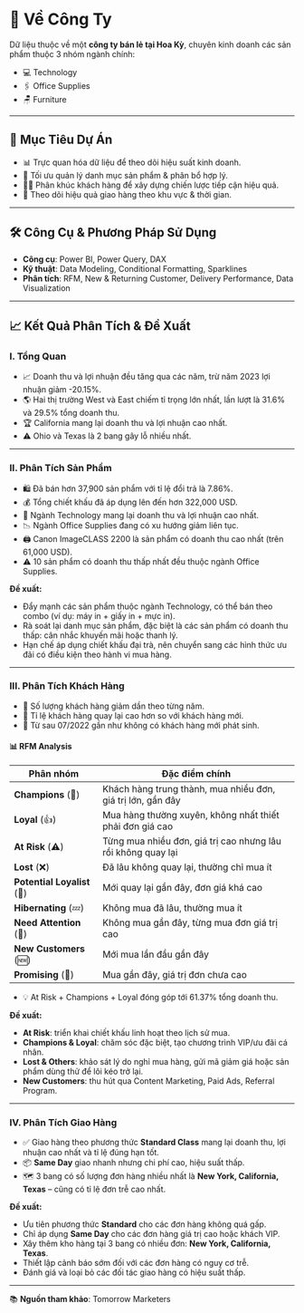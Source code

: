 # 🏢 Về Công Ty

Dữ liệu thuộc về một **công ty bán lẻ tại Hoa Kỳ**, chuyên kinh doanh các sản phẩm thuộc 3 nhóm ngành chính:
- 💻 Technology
- 🖇️ Office Supplies
- 🪑 Furniture

---

## 🎯 Mục Tiêu Dự Án

- 📊 Trực quan hóa dữ liệu để theo dõi hiệu suất kinh doanh.
- 🧠 Tối ưu quản lý danh mục sản phẩm & phân bổ hợp lý.
- 🧍‍♂️ Phân khúc khách hàng để xây dựng chiến lược tiếp cận hiệu quả.
- 🚚 Theo dõi hiệu quả giao hàng theo khu vực & thời gian.

---

## 🛠️ Công Cụ & Phương Pháp Sử Dụng

- **Công cụ**: Power BI, Power Query, DAX
- **Kỹ thuật**: Data Modeling, Conditional Formatting, Sparklines
- **Phân tích**: RFM, New & Returning Customer, Delivery Performance, Data Visualization

---

## 📈 Kết Quả Phân Tích & Đề Xuất

### I. Tổng Quan

- 📈 Doanh thu và lợi nhuận đều tăng qua các năm, trừ năm 2023 lợi nhuận giảm -20.15%.
- 🌎 Hai thị trường West và East chiếm tỉ trọng lớn nhất, lần lượt là 31.6% và 29.5% tổng doanh thu.
- 🏆 California mang lại doanh thu và lợi nhuận cao nhất.
- ⚠️ Ohio và Texas là 2 bang gây lỗ nhiều nhất.

---

### II. Phân Tích Sản Phẩm

- 🛍️ Đã bán hơn 37,900 sản phẩm với tỉ lệ đổi trả là 7.86%.
- 💰 Tổng chiết khấu đã áp dụng lên đến hơn 322,000 USD.
- 🥇 Ngành Technology mang lại doanh thu và lợi nhuận cao nhất.
- 📉 Ngành Office Supplies đang có xu hướng giảm liên tục.
- 🖨️ Canon ImageCLASS 2200 là sản phẩm có doanh thu cao nhất (trên 61,000 USD).
- ⚠️ 10 sản phẩm có doanh thu thấp nhất đều thuộc ngành Office Supplies.

**Đề xuất:**
- Đẩy mạnh các sản phẩm thuộc ngành Technology, có thể bán theo combo (ví dụ: máy in + giấy in + mực in).
- Rà soát lại danh mục sản phẩm, đặc biệt là các sản phẩm có doanh thu thấp: cân nhắc khuyến mãi hoặc thanh lý.
- Hạn chế áp dụng chiết khấu đại trà, nên chuyển sang các hình thức ưu đãi có điều kiện theo hành vi mua hàng.

---

### III. Phân Tích Khách Hàng

- 👤 Số lượng khách hàng giảm dần theo từng năm.
- 🔁 Tỉ lệ khách hàng quay lại cao hơn so với khách hàng mới.
- 🚫 Từ sau 07/2022 gần như không có khách hàng mới phát sinh.

#### 📊 RFM Analysis

| Phân nhóm      | Đặc điểm chính |
|----------------|----------------|
| **Champions** (💎) | Khách hàng trung thành, mua nhiều đơn, giá trị lớn, gần đây |
| **Loyal** (👍)      | Mua hàng thường xuyên, không nhất thiết phải đơn giá cao |
| **At Risk** (⚠️)   | Từng mua nhiều đơn, giá trị cao nhưng lâu rồi không quay lại |
| **Lost** (❌)       | Đã lâu không quay lại, thường chỉ mua ít |
| **Potential Loyalist** (🌱) | Mới quay lại gần đây, đơn giá khá cao |
| **Hibernating** (💤) | Không mua đã lâu, thường mua ít |
| **Need Attention** (👀) | Không mua gần đây, từng mua đơn giá trị cao |
| **New Customers** (🆕) | Mới mua lần đầu gần đây |
| **Promising** (🌟) | Mua gần đây, giá trị đơn chưa cao |

- 💡 At Risk + Champions + Loyal đóng góp tới 61.37% tổng doanh thu.

**Đề xuất:**
- **At Risk**: triển khai chiết khấu linh hoạt theo lịch sử mua.
- **Champions & Loyal**: chăm sóc đặc biệt, tạo chương trình VIP/ưu đãi cá nhân.
- **Lost & Others**: khảo sát lý do nghỉ mua hàng, gửi mã giảm giá hoặc sản phẩm dùng thử để lôi kéo trở lại.
- **New Customers**: thu hút qua Content Marketing, Paid Ads, Referral Program.

---

### IV. Phân Tích Giao Hàng

- ✅ Giao hàng theo phương thức **Standard Class** mang lại doanh thu, lợi nhuận cao nhất và tỉ lệ đúng hạn tốt.
- 📦 **Same Day** giao nhanh nhưng chi phí cao, hiệu suất thấp.
- 🗺️ 3 bang có số lượng đơn hàng nhiều nhất là **New York, California, Texas** – cũng có tỉ lệ đơn trễ cao nhất.

**Đề xuất:**
- Ưu tiên phương thức **Standard** cho các đơn hàng không quá gấp.
- Chỉ áp dụng **Same Day** cho các đơn hàng giá trị cao hoặc khách VIP.
- Xây thêm kho hàng tại 3 bang có nhiều đơn: **New York, California, Texas**.
- Thiết lập cảnh báo sớm đối với các đơn hàng có nguy cơ trễ.
- Đánh giá và loại bỏ các đối tác giao hàng có hiệu suất thấp.

---

📚 **Nguồn tham khảo**: Tomorrow Marketers
